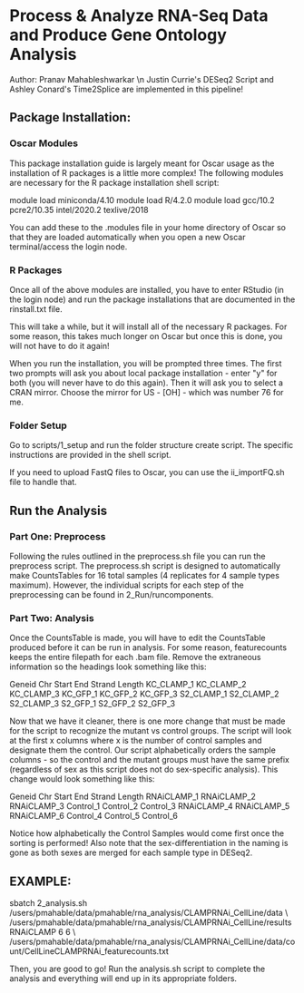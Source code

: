 # Process & Analyze RNA-Seq Data and Produce Gene Ontology Analysis

Author: Pranav Mahableshwarkar \n
Justin Currie's DESeq2 Script and Ashley Conard's Time2Splice are implemented in this pipeline!

## Package Installation:
### Oscar Modules
This package installation guide is largely meant for Oscar usage as the installation of R packages is a little
more complex! The following modules are necessary for the R package installation shell script:

module load miniconda/4.10
module load R/4.2.0
module load gcc/10.2 pcre2/10.35 intel/2020.2 texlive/2018

You can add these to the .modules file in your home directory of Oscar so that they are loaded automatically
when you open a new Oscar terminal/access the login node. 

### R Packages
Once all of the above modules are installed, you have to enter RStudio (in the login node) and run the package
installations that are documented in the rinstall.txt file. 

This will take a while, but it will install all of the necessary R packages. For some reason, this takes much longer on Oscar but once this is done, you will not have to do it again!

When you run the installation, you will be prompted three times. The first two prompts will ask you about local package installation - enter "y" for both (you will never have to do this again). Then it will ask you to select a CRAN mirror. Choose the mirror for US - [OH] - which was number 76 for me.

### Folder Setup
Go to scripts/1_setup and run the folder structure create script. The specific instructions are provided in the shell script. 

If you need to upload FastQ files to Oscar, you can use the ii_importFQ.sh file to handle that. 

## Run the Analysis
### Part One: Preprocess
Following the rules outlined in the preprocess.sh file you can run the preprocess script. The preprocess.sh script is designed to automatically make CountsTables for 16 total samples (4 replicates for 4 sample types maximum). However, the individual scripts for each step of the preprocessing can be found in 
2_Run/runcomponents. 

### Part Two: Analysis
Once the CountsTable is made, you will have to edit the CountsTable produced before it can be run in analysis. 
For some reason, featurecounts keeps the entire filepath for each .bam file. Remove the extraneous information so the headings look something like this:

Geneid	Chr	Start	End	Strand	Length  KC_CLAMP_1  KC_CLAMP_2	KC_CLAMP_3	KC_GFP_1    KC_GFP_2	KC_GFP_3	S2_CLAMP_1	S2_CLAMP_2	S2_CLAMP_3	S2_GFP_1	S2_GFP_2	S2_GFP_3

Now that we have it cleaner, there is one more change that must be made for the script to recognize the mutant vs control groups. The script will look at the first x columns where x is the number of control samples and designate them the control. Our script alphabetically orders the sample columns - so the control and the mutant groups must have the same prefix (regardless of sex as this script does not do sex-specific analysis).
This change would look something like this:

Geneid  Chr Start   End Strand  Length  RNAiCLAMP_1  RNAiCLAMP_2   RNAiCLAMP_3  Control_1    Control_2   Control_3     RNAiCLAMP_4   RNAiCLAMP_5    RNAiCLAMP_6  Control_4   Control_5   Control_6

Notice how alphabetically the Control Samples would come first once the sorting is performed! Also note that
the sex-differentiation in the naming is gone as both sexes are merged for each sample type in DESeq2.

## EXAMPLE:
sbatch 2_analysis.sh /users/pmahable/data/pmahable/rna_analysis/CLAMPRNAi_CellLine/data
\ /users/pmahable/data/pmahable/rna_analysis/CLAMPRNAi_CellLine/results RNAiCLAMP 6 6 
\ /users/pmahable/data/pmahable/rna_analysis/CLAMPRNAi_CellLine/data/count/CellLineCLAMPRNAi_featurecounts.txt

Then, you are good to go! Run the analysis.sh script to complete the analysis and everything will end up in its appropriate folders. 



